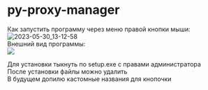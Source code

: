 # py-proxy-manager
Как запустить программу через меню правой кнопки мыши:  
![2023-05-30_13-12-58](https://github.com/N0rmalUser/py-proxy-manager/assets/104172267/5d093536-bc1b-4ab6-9830-1b48209eae06)  
Внешний вид программы:  
![](https://github.com/N0rmalUser/py-proxy-manager/assets/104172267/544f5f9e-eeae-4736-97eb-67b7915875fe)    

Для установки тыкнуть по setup.exe с правами администратора  
После установки файлы можно удалить  
В будущем допилю кастомные названия для кнопочки  
